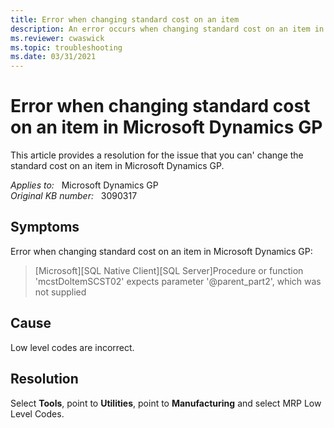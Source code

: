 ```yaml
---
title: Error when changing standard cost on an item
description: An error occurs when changing standard cost on an item in Microsoft Dynamics GP. Provides a resolution.
ms.reviewer: cwaswick
ms.topic: troubleshooting
ms.date: 03/31/2021
---
```

# Error when changing standard cost on an item in Microsoft Dynamics GP

This article provides a resolution for the issue that you can' change the standard cost on an item in Microsoft Dynamics GP.

_Applies to:_ &nbsp; Microsoft Dynamics GP  
_Original KB number:_ &nbsp; 3090317

## Symptoms

Error when changing standard cost on an item in Microsoft Dynamics GP:

> [Microsoft][SQL Native Client][SQL Server]Procedure or function 'mcstDoltemSCST02' expects parameter '@parent_part2', which was not supplied

## Cause

Low level codes are incorrect.

## Resolution

Select **Tools**, point to **Utilities**, point to **Manufacturing** and select MRP Low Level Codes.
